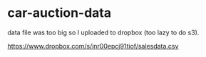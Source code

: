# car-auction-data

data file was too big so I uploaded to dropbox (too lazy to do s3).

https://www.dropbox.com/s/inr00epcj91tiof/salesdata.csv
